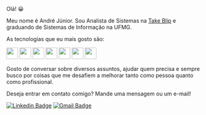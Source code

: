 Olá! 😀

Meu nome é André Júnior. Sou Analista de Sistemas na [Take Blip](https://www.take.net) e graduando de Sistemas de Informação na UFMG.

As tecnologias que eu mais gosto são:

<img src="https://i.ibb.co/xDmJDCT/javascript.png" width="30"/> <img src="https://i.ibb.co/PZ2XZgr/ts.png" width="30"/> <img src="https://i.ibb.co/4RHMmLQ/react.png" width="30"/> <img src="https://i.ibb.co/vVxmyN2/node.png" width="30"/> <img src="https://i.ibb.co/t8wJXkn/Csharp-Logo.png" width="30"/> <img src="https://i.ibb.co/18YJmJx/dotnet.png" width="30"/> <img src="https://i.ibb.co/Gdpqwgm/Amazon-Web-Services-Logo.png" width="30"/>

Gosto de conversar sobre diversos assuntos, ajudar quem precisa e sempre busco por coisas que me desafiem a melhorar tanto como pessoa quanto como profissional.

Deseja entrar em contato comigo? Mande uma mensagem ou um e-mail!

[![Linkedin Badge](https://img.shields.io/badge/-LinkedIn-blue?style=flat-square&logo=Linkedin&logoColor=white)](https://www.linkedin.com/in/andre-junior-lopes/)
[![Gmail Badge](https://img.shields.io/badge/-Gmail-c14438?style=flat-square&logo=Gmail&logoColor=white&link=mailto:andrelopesbr1999@gmail.com)](mailto:andrelopesbr1999@gmail.com)



<!--
**Andre1999Lopes/Andre1999Lopes** is a ✨ _special_ ✨ repository because its `README.md` (this file) appears on your GitHub profile.

Here are some ideas to get you started:

- 🔭 I’m currently working on ...
- 🌱 I’m currently learning ...
- 👯 I’m looking to collaborate on ...
- 🤔 I’m looking for help with ...
- 💬 Ask me about ...
- 📫 How to reach me: ...
- 😄 Pronouns: ...
- ⚡ Fun fact: ...
-->
